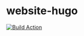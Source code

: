 # website-hugo

[![Build Action](https://github.com/atovk/website-hugo/actions/workflows/github-actions.yml/badge.svg?branch=master)](https://github.com/atovk/website-hugo/actions/workflows/github-actions.yml)
